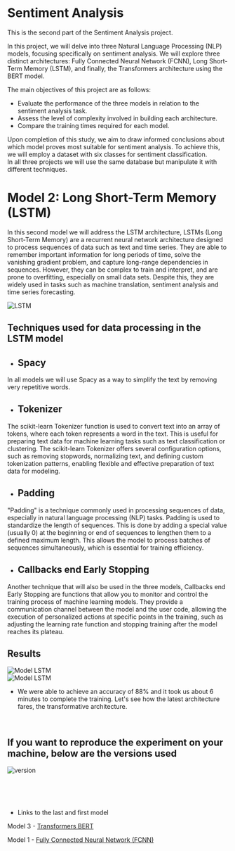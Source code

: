 # Sentiment Analysis


This is the second part of the Sentiment Analysis project.

In this project, we will delve into three Natural Language Processing (NLP) models, focusing specifically on sentiment analysis. We will explore three distinct architectures: Fully Connected Neural Network (FCNN), Long Short-Term Memory (LSTM), and finally, the Transformers architecture using the BERT model.

The main objectives of this project are as follows:

- Evaluate the performance of the three models in relation to the sentiment analysis task.
- Assess the level of complexity involved in building each architecture.
- Compare the training times required for each model. 

Upon completion of this study, we aim to draw informed conclusions about which model proves most suitable for sentiment analysis. To achieve this, we will employ a dataset with six classes for sentiment classification.<br>
In all three projects we will use the same database but manipulate it with different techniques.


# Model 2: Long Short-Term Memory (LSTM) 


In this second model we will address the LSTM architecture, LSTMs (Long Short-Term Memory) are a recurrent neural network architecture designed to process sequences of data such as text and time series. They are able to remember important information for long periods of time, solve the vanishing gradient problem, and capture long-range dependencies in sequences. However, they can be complex to train and interpret, and are prone to overfitting, especially on small data sets. Despite this, they are widely used in tasks such as machine translation, sentiment analysis and time series forecasting.

<img src="https://miro.medium.com/v2/resize:fit:674/1*jikKbzFXCq-IYnFZankIMg.png" alt="LSTM">

## Techniques used for data processing in the LSTM model

- ## Spacy
In all models we will use Spacy as a way to simplify the text by removing very repetitive words.
- ## Tokenizer
The scikit-learn Tokenizer function is used to convert text into an array of tokens, where each token represents a word in the text. This is useful for preparing text data for machine learning tasks such as text classification or clustering. The scikit-learn Tokenizer offers several configuration options, such as removing stopwords, normalizing text, and defining custom tokenization patterns, enabling flexible and effective preparation of text data for modeling.
- ## Padding
"Padding" is a technique commonly used in processing sequences of data, especially in natural language processing (NLP) tasks. Padding is used to standardize the length of sequences. This is done by adding a special value (usually 0) at the beginning or end of sequences to lengthen them to a defined maximum length. This allows the model to process batches of sequences simultaneously, which is essential for training efficiency.
- ## Callbacks end Early Stopping
Another technique that will also be used in the three models, Callbacks end Early Stopping are functions that allow you to monitor and control the training process of machine learning models. They provide a communication channel between the model and the user code, allowing the execution of personalized actions at specific points in the training, such as adjusting the learning rate function and stopping training after the model reaches its plateau.

## Results

<img src="https://cdn.discordapp.com/attachments/809675955689881640/1227805989693292574/image.png?ex=6629be6f&is=6617496f&hm=f1761d89e84a4975c4337f8f560e7f8e07e8a505f1b126a5b7330a3edd806bd0&" alt="Model LSTM"><br>
<img src="https://cdn.discordapp.com/attachments/809675955689881640/1227806258350788638/image.png?ex=6629beaf&is=661749af&hm=ec4af16cc5058212023152483571b6041ae047bd5df1851f7b4b15f22f4f58a4&" alt="Model LSTM"><br>

- We were able to achieve an accuracy of 88% and it took us about 6 minutes to complete the training. Let's see how the latest architecture fares, the transformative architecture.

<br>

## If you want to reproduce the experiment on your machine, below are the versions used

<img src="https://cdn.discordapp.com/attachments/809675955689881640/1227734807627173938/image.png?ex=66297c24&is=66170724&hm=1762e9a8a1238c8f981d2e78ddd6ab538bf4f12b31d63a1ecd702ea49eed83f4&" alt="version"><br>

<br>
<br>
<br>

- Links to the last and first model

Model 3 - <a href="https://github.com/CoyoteColt/Sentiment-Analysis-Transformers-BERT">Transformers BERT</a>


Model 1 - <a href="https://github.com/CoyoteColt/Sentiment-Analysis-FCNN">Fully Connected Neural Network (FCNN)</a>



